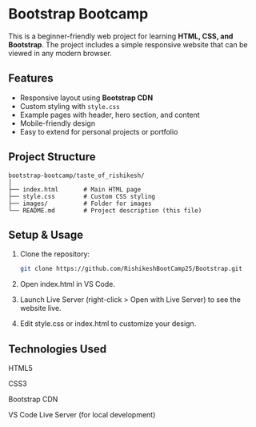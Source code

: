 # Bootstrap Bootcamp

This is a beginner-friendly web project for learning **HTML, CSS, and Bootstrap**. The project includes a simple responsive website that can be viewed in any modern browser.

## Features

- Responsive layout using **Bootstrap CDN**
- Custom styling with `style.css`
- Example pages with header, hero section, and content
- Mobile-friendly design
- Easy to extend for personal projects or portfolio

## Project Structure

```text
bootstrap-bootcamp/taste_of_rishikesh/
│
├── index.html       # Main HTML page
├── style.css        # Custom CSS styling
├── images/          # Folder for images
└── README.md        # Project description (this file)
```


## Setup & Usage

1. Clone the repository:
   ```bash
   git clone https://github.com/RishikeshBootCamp25/Bootstrap.git
    ```
2. Open index.html in VS Code.

3. Launch Live Server (right-click > Open with Live Server) to see the website live.

4. Edit style.css or index.html to customize your design.

## Technologies Used

HTML5

CSS3

Bootstrap CDN

VS Code Live Server (for local development)

